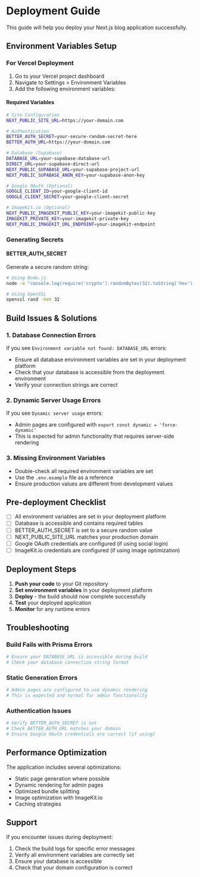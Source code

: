 # Deployment Guide

This guide will help you deploy your Next.js blog application successfully.

## Environment Variables Setup

### For Vercel Deployment

1. Go to your Vercel project dashboard
2. Navigate to Settings > Environment Variables
3. Add the following environment variables:

#### Required Variables

```bash
# Site Configuration
NEXT_PUBLIC_SITE_URL=https://your-domain.com

# Authentication
BETTER_AUTH_SECRET=your-secure-random-secret-here
BETTER_AUTH_URL=https://your-domain.com

# Database (Supabase)
DATABASE_URL=your-supabase-database-url
DIRECT_URL=your-supabase-direct-url
NEXT_PUBLIC_SUPABASE_URL=your-supabase-project-url
NEXT_PUBLIC_SUPABASE_ANON_KEY=your-supabase-anon-key

# Google OAuth (Optional)
GOOGLE_CLIENT_ID=your-google-client-id
GOOGLE_CLIENT_SECRET=your-google-client-secret

# ImageKit.io (Optional)
NEXT_PUBLIC_IMAGEKIT_PUBLIC_KEY=your-imagekit-public-key
IMAGEKIT_PRIVATE_KEY=your-imagekit-private-key
NEXT_PUBLIC_IMAGEKIT_URL_ENDPOINT=your-imagekit-endpoint
```

### Generating Secrets

#### BETTER_AUTH_SECRET

Generate a secure random string:

```bash
# Using Node.js
node -e "console.log(require('crypto').randomBytes(32).toString('hex'))"

# Using OpenSSL
openssl rand -hex 32
```

## Build Issues & Solutions

### 1. Database Connection Errors

If you see `Environment variable not found: DATABASE_URL` errors:

- Ensure all database environment variables are set in your deployment platform
- Check that your database is accessible from the deployment environment
- Verify your connection strings are correct

### 2. Dynamic Server Usage Errors

If you see `Dynamic server usage` errors:

- Admin pages are configured with `export const dynamic = 'force-dynamic'`
- This is expected for admin functionality that requires server-side rendering

### 3. Missing Environment Variables

- Double-check all required environment variables are set
- Use the `.env.example` file as a reference
- Ensure production values are different from development values

## Pre-deployment Checklist

- [ ] All environment variables are set in your deployment platform
- [ ] Database is accessible and contains required tables
- [ ] BETTER_AUTH_SECRET is set to a secure random value
- [ ] NEXT_PUBLIC_SITE_URL matches your production domain
- [ ] Google OAuth credentials are configured (if using social login)
- [ ] ImageKit.io credentials are configured (if using image optimization)

## Deployment Steps

1. **Push your code** to your Git repository
2. **Set environment variables** in your deployment platform
3. **Deploy** - the build should now complete successfully
4. **Test** your deployed application
5. **Monitor** for any runtime errors

## Troubleshooting

### Build Fails with Prisma Errors

```bash
# Ensure your DATABASE_URL is accessible during build
# Check your database connection string format
```

### Static Generation Errors

```bash
# Admin pages are configured to use dynamic rendering
# This is expected and normal for admin functionality
```

### Authentication Issues

```bash
# Verify BETTER_AUTH_SECRET is set
# Check BETTER_AUTH_URL matches your domain
# Ensure Google OAuth credentials are correct (if using)
```

## Performance Optimization

The application includes several optimizations:

- Static page generation where possible
- Dynamic rendering for admin pages
- Optimized bundle splitting
- Image optimization with ImageKit.io
- Caching strategies

## Support

If you encounter issues during deployment:

1. Check the build logs for specific error messages
2. Verify all environment variables are correctly set
3. Ensure your database is accessible
4. Check that your domain configuration is correct
